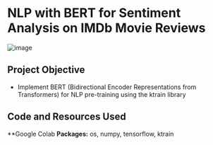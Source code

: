 # NLP with BERT for Sentiment Analysis on IMDb Movie Reviews

![image](https://user-images.githubusercontent.com/45563371/92332717-62c2cd00-f0b2-11ea-8d17-ba20d27199ae.png)

## Project Objective
- Implement BERT (Bidirectional Encoder Representations from Transformers) for NLP pre-training using the ktrain library

## Code and Resources Used
**Google Colab
**Packages:** os, numpy, tensorflow, ktrain
